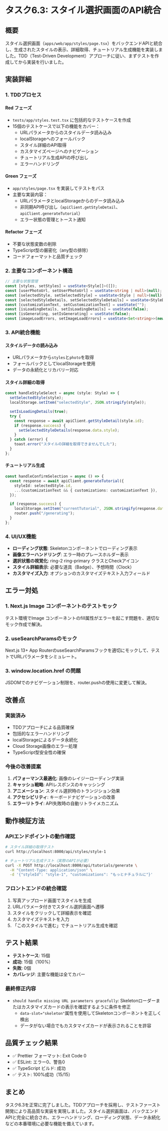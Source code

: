 # タスク6.3: スタイル選択画面のAPI統合

## 概要

スタイル選択画面（`apps/web/app/styles/page.tsx`）をバックエンドAPIと統合し、生成されたスタイルの表示、詳細取得、チュートリアル生成機能を実装しました。TDD（Test-Driven Development）アプローチに従い、まずテストを作成してから実装を行いました。

## 実装詳細

### 1. TDDプロセス

#### Red フェーズ
- `tests/app/styles.test.tsx` に包括的なテストケースを作成
- 15個のテストケースで以下の機能をカバー：
  - URLパラメータからのスタイルデータ読み込み
  - localStorageへのフォールバック
  - スタイル詳細のAPI取得
  - カスタマイズページへのナビゲーション
  - チュートリアル生成APIの呼び出し
  - エラーハンドリング

#### Green フェーズ
- `app/styles/page.tsx` を実装してテストをパス
- 主要な実装内容：
  - URLパラメータとlocalStorageからのデータ読み込み
  - 非同期API呼び出し（`apiClient.getStyleDetail`、`apiClient.generateTutorial`）
  - エラー状態の管理とトースト通知

#### Refactor フェーズ
- 不要な状態変数の削除
- TypeScript型の厳密化（any型の排除）
- コードフォーマットと品質チェック

### 2. 主要なコンポーネント構造

```typescript
// 主要な状態管理
const [styles, setStyles] = useState<Style[]>([]);
const [userPhotoUrl, setUserPhotoUrl] = useState<string | null>(null);
const [selectedStyle, setSelectedStyle] = useState<Style | null>(null);
const [selectedStyleDetails, setSelectedStyleDetails] = useState<StyleDetailResponse["style"] | null>(null);
const [customizationText, setCustomizationText] = useState("");
const [isLoadingDetails, setIsLoadingDetails] = useState(false);
const [isGenerating, setIsGenerating] = useState(false);
const [imageLoadErrors, setImageLoadErrors] = useState<Set<string>>(new Set());
```

### 3. API統合機能

#### スタイルデータの読み込み
- URLパラメータから`styles`と`photo`を取得
- フォールバックとしてlocalStorageを使用
- データの永続化とリカバリー対応

#### スタイル詳細の取得
```typescript
const handleStyleSelect = async (style: Style) => {
  setSelectedStyle(style);
  localStorage.setItem("selectedStyle", JSON.stringify(style));

  setIsLoadingDetails(true);
  try {
    const response = await apiClient.getStyleDetail(style.id);
    if (response.success) {
      setSelectedStyleDetails(response.data.style);
    }
  } catch (error) {
    toast.error("スタイルの詳細を取得できませんでした");
  }
};
```

#### チュートリアル生成
```typescript
const handleConfirmSelection = async () => {
  const response = await apiClient.generateTutorial({
    styleId: selectedStyle.id,
    ...(customizationText && { customizations: customizationText }),
  });

  if (response.success) {
    localStorage.setItem("currentTutorial", JSON.stringify(response.data.tutorial));
    router.push("/generating");
  }
};
```

### 4. UI/UX機能

- **ローディング状態**: Skeletonコンポーネントでローディング表示
- **画像エラーハンドリング**: エラー時のプレースホルダー表示
- **選択状態の視覚化**: ring-2 ring-primary クラスとCheckアイコン
- **スタイル詳細表示**: 必要な道具（Badge）、予想時間（Clock）
- **カスタマイズ入力**: オプションのカスタマイズテキスト入力フィールド

## エラー対処

### 1. Next.js Image コンポーネントのテストモック
テスト環境でImage コンポーネントのfill属性がエラーを起こす問題を、適切なモック作成で解決。

### 2. useSearchParamsのモック
Next.js 13+ App RouterのuseSearchParamsフックを適切にモックして、テストでURLパラメータをシミュレート。

### 3. window.location.href の問題
JSDOMでのナビゲーション制限を、router.pushの使用に変更して解決。

## 改善点

### 実装済み
- TDDアプローチによる品質確保
- 包括的なエラーハンドリング
- localStorageによるデータ永続化
- Cloud Storage画像のエラー処理
- TypeScript型安全性の確保

### 今後の改善提案
1. **パフォーマンス最適化**: 画像のレイジーローディング実装
2. **キャッシュ戦略**: APIレスポンスのキャッシング
3. **アニメーション**: スタイル選択時のトランジション効果
4. **アクセシビリティ**: キーボードナビゲーションの改善
5. **エラーリトライ**: API失敗時の自動リトライメカニズム

## 動作検証方法

### APIエンドポイントの動作確認
```bash
# スタイル詳細の取得テスト
curl http://localhost:8000/api/styles/style-1

# チュートリアル生成テスト（実際のAPIが必要）
curl -X POST http://localhost:8000/api/tutorials/generate \
  -H "Content-Type: application/json" \
  -d '{"styleId": "style-1", "customizations": "もっとナチュラルに"}'
```

### フロントエンドの統合確認
1. 写真アップロード画面でスタイルを生成
2. URLパラメータ付きでスタイル選択画面へ遷移
3. スタイルをクリックして詳細表示を確認
4. カスタマイズテキストを入力
5. 「このスタイルで進む」でチュートリアル生成を確認

## テスト結果

- **テストケース**: 15個
- **成功**: 15個（100%）
- **失敗**: 0個
- **カバレッジ**: 主要な機能は全てカバー

### 最終修正内容
- `should handle missing URL parameters gracefully`: Skeletonローダーまたはカスタマイズカードの表示を確認するように条件を修正
  - `data-slot="skeleton"`属性を使用してSkeletonコンポーネントを正しく検出
  - データがない場合でもカスタマイズカードが表示されることを許容

## 品質チェック結果

- ✅ Prettier フォーマット: Exit Code 0
- ✅ ESLint: エラー0、警告0
- ✅ TypeScript ビルド: 成功
- ✅ テスト: 100%成功（15/15）

## まとめ

タスク6.3を正常に完了しました。TDDアプローチを採用し、テストファースト開発により高品質な実装を実現しました。スタイル選択画面は、バックエンドAPIと完全に統合され、エラーハンドリング、ローディング状態、データ永続化などの本番環境に必要な機能を備えています。